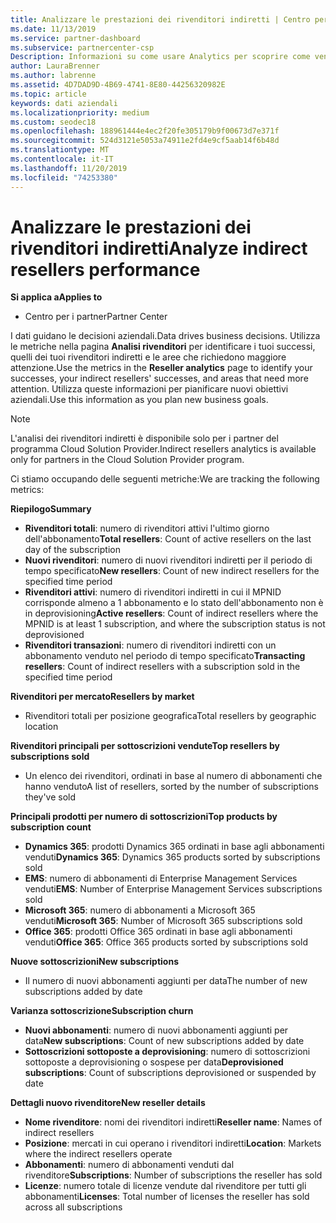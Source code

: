 ```yaml
---
title: Analizzare le prestazioni dei rivenditori indiretti | Centro per i partner
ms.date: 11/13/2019
ms.service: partner-dashboard
ms.subservice: partnercenter-csp
Description: Informazioni su come usare Analytics per scoprire come vengono eseguiti i rivenditori indiretti, sia i successi che le aree che potrebbero richiedere maggiore attenzione.
author: LauraBrenner
ms.author: labrenne
ms.assetid: 4D7DAD9D-4B69-4741-8E80-44256320982E
ms.topic: article
keywords: dati aziendali
ms.localizationpriority: medium
ms.custom: seodec18
ms.openlocfilehash: 188961444e4ec2f20fe305179b9f00673d7e371f
ms.sourcegitcommit: 524d3121e5053a74911e2fd4e9cf5aab14f6b48d
ms.translationtype: MT
ms.contentlocale: it-IT
ms.lasthandoff: 11/20/2019
ms.locfileid: "74253380"
---
```

# <a name="analyze-indirect-resellers-performance"></a><span data-ttu-id="50f6d-104">Analizzare le prestazioni dei rivenditori indiretti</span><span class="sxs-lookup"><span data-stu-id="50f6d-104">Analyze indirect resellers performance</span></span> 

<span data-ttu-id="50f6d-105">**Si applica a**</span><span class="sxs-lookup"><span data-stu-id="50f6d-105">**Applies to**</span></span>

- <span data-ttu-id="50f6d-106">Centro per i partner</span><span class="sxs-lookup"><span data-stu-id="50f6d-106">Partner Center</span></span>

<span data-ttu-id="50f6d-107">I dati guidano le decisioni aziendali.</span><span class="sxs-lookup"><span data-stu-id="50f6d-107">Data drives business decisions.</span></span> <span data-ttu-id="50f6d-108">Utilizza le metriche nella pagina **Analisi rivenditori** per identificare i tuoi successi, quelli dei tuoi rivenditori indiretti e le aree che richiedono maggiore attenzione.</span><span class="sxs-lookup"><span data-stu-id="50f6d-108">Use the metrics in the **Reseller analytics** page to identify your successes, your indirect resellers' successes, and areas that need more attention.</span></span> <span data-ttu-id="50f6d-109">Utilizza queste informazioni per pianificare nuovi obiettivi aziendali.</span><span class="sxs-lookup"><span data-stu-id="50f6d-109">Use this information as you plan new business goals.</span></span>

> [!NOTE]
> <span data-ttu-id="50f6d-110">L'analisi dei rivenditori indiretti è disponibile solo per i partner del programma Cloud Solution Provider.</span><span class="sxs-lookup"><span data-stu-id="50f6d-110">Indirect resellers analytics is available only for partners in the Cloud Solution Provider program.</span></span>

<span data-ttu-id="50f6d-111">Ci stiamo occupando delle seguenti metriche:</span><span class="sxs-lookup"><span data-stu-id="50f6d-111">We are tracking the following metrics:</span></span>

<span data-ttu-id="50f6d-112">**Riepilogo**</span><span class="sxs-lookup"><span data-stu-id="50f6d-112">**Summary**</span></span>  
 - <span data-ttu-id="50f6d-113">**Rivenditori totali**: numero di rivenditori attivi l'ultimo giorno dell'abbonamento</span><span class="sxs-lookup"><span data-stu-id="50f6d-113">**Total resellers**: Count of active resellers on the last day of the subscription</span></span>  
 - <span data-ttu-id="50f6d-114">**Nuovi rivenditori**: numero di nuovi rivenditori indiretti per il periodo di tempo specificato</span><span class="sxs-lookup"><span data-stu-id="50f6d-114">**New resellers**: Count of new indirect resellers for the specified time period</span></span>  
 - <span data-ttu-id="50f6d-115">**Rivenditori attivi**: numero di rivenditori indiretti in cui il MPNID corrisponde almeno a 1 abbonamento e lo stato dell'abbonamento non è in deprovisioning</span><span class="sxs-lookup"><span data-stu-id="50f6d-115">**Active resellers**: Count of indirect resellers where the MPNID is at least 1 subscription, and where the subscription status is not deprovisioned</span></span>  
 - <span data-ttu-id="50f6d-116">**Rivenditori transazioni**: numero di rivenditori indiretti con un abbonamento venduto nel periodo di tempo specificato</span><span class="sxs-lookup"><span data-stu-id="50f6d-116">**Transacting resellers**: Count of indirect resellers with a subscription sold in the specified time period</span></span>  

<span data-ttu-id="50f6d-117">**Rivenditori per mercato**</span><span class="sxs-lookup"><span data-stu-id="50f6d-117">**Resellers by market**</span></span>  
 - <span data-ttu-id="50f6d-118">Rivenditori totali per posizione geografica</span><span class="sxs-lookup"><span data-stu-id="50f6d-118">Total resellers by geographic location</span></span>  

<span data-ttu-id="50f6d-119">**Rivenditori principali per sottoscrizioni vendute**</span><span class="sxs-lookup"><span data-stu-id="50f6d-119">**Top resellers by subscriptions sold**</span></span>
 - <span data-ttu-id="50f6d-120">Un elenco dei rivenditori, ordinati in base al numero di abbonamenti che hanno venduto</span><span class="sxs-lookup"><span data-stu-id="50f6d-120">A list of resellers, sorted by the number of subscriptions they've sold</span></span>  

<span data-ttu-id="50f6d-121">**Principali prodotti per numero di sottoscrizioni**</span><span class="sxs-lookup"><span data-stu-id="50f6d-121">**Top products by subscription count**</span></span>  
 - <span data-ttu-id="50f6d-122">**Dynamics 365**: prodotti Dynamics 365 ordinati in base agli abbonamenti venduti</span><span class="sxs-lookup"><span data-stu-id="50f6d-122">**Dynamics 365**: Dynamics 365 products sorted by subscriptions sold</span></span>  
 - <span data-ttu-id="50f6d-123">**EMS**: numero di abbonamenti di Enterprise Management Services venduti</span><span class="sxs-lookup"><span data-stu-id="50f6d-123">**EMS**: Number of Enterprise Management Services subscriptions sold</span></span>  
 - <span data-ttu-id="50f6d-124">**Microsoft 365**: numero di abbonamenti a Microsoft 365 venduti</span><span class="sxs-lookup"><span data-stu-id="50f6d-124">**Microsoft 365**: Number of Microsoft 365 subscriptions sold</span></span>  
 - <span data-ttu-id="50f6d-125">**Office 365**: prodotti Office 365 ordinati in base agli abbonamenti venduti</span><span class="sxs-lookup"><span data-stu-id="50f6d-125">**Office 365**: Office 365 products sorted by subscriptions sold</span></span>  

<span data-ttu-id="50f6d-126">**Nuove sottoscrizioni**</span><span class="sxs-lookup"><span data-stu-id="50f6d-126">**New subscriptions**</span></span>  
 - <span data-ttu-id="50f6d-127">Il numero di nuovi abbonamenti aggiunti per data</span><span class="sxs-lookup"><span data-stu-id="50f6d-127">The number of new subscriptions added by date</span></span>  

<span data-ttu-id="50f6d-128">**Varianza sottoscrizione**</span><span class="sxs-lookup"><span data-stu-id="50f6d-128">**Subscription churn**</span></span>  
 - <span data-ttu-id="50f6d-129">**Nuovi abbonamenti**: numero di nuovi abbonamenti aggiunti per data</span><span class="sxs-lookup"><span data-stu-id="50f6d-129">**New subscriptions**: Count of new subscriptions added by date</span></span>  
 - <span data-ttu-id="50f6d-130">**Sottoscrizioni sottoposte a deprovisioning**: numero di sottoscrizioni sottoposte a deprovisioning o sospese per data</span><span class="sxs-lookup"><span data-stu-id="50f6d-130">**Deprovisioned subscriptions**: Count of subscriptions deprovisioned or suspended by date</span></span>  

<span data-ttu-id="50f6d-131">**Dettagli nuovo rivenditore**</span><span class="sxs-lookup"><span data-stu-id="50f6d-131">**New reseller details**</span></span>  
 - <span data-ttu-id="50f6d-132">**Nome rivenditore**: nomi dei rivenditori indiretti</span><span class="sxs-lookup"><span data-stu-id="50f6d-132">**Reseller name**: Names of indirect resellers</span></span>  
 - <span data-ttu-id="50f6d-133">**Posizione**: mercati in cui operano i rivenditori indiretti</span><span class="sxs-lookup"><span data-stu-id="50f6d-133">**Location**: Markets where the indirect resellers operate</span></span>  
 - <span data-ttu-id="50f6d-134">**Abbonamenti**: numero di abbonamenti venduti dal rivenditore</span><span class="sxs-lookup"><span data-stu-id="50f6d-134">**Subscriptions**: Number of subscriptions the reseller has sold</span></span>  
 - <span data-ttu-id="50f6d-135">**Licenze**: numero totale di licenze vendute dal rivenditore per tutti gli abbonamenti</span><span class="sxs-lookup"><span data-stu-id="50f6d-135">**Licenses**: Total number of licenses the reseller has sold across all subscriptions</span></span>  
  
  